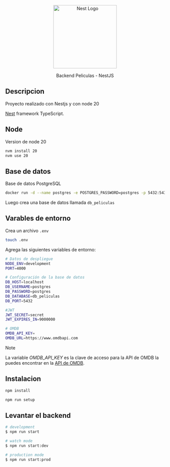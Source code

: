 <p align="center">
  <a href="http://nestjs.com/" target="blank"><img src="https://nestjs.com/img/logo-small.svg" width="200" alt="Nest Logo" /></a>
</p>

<p align="center">
Backend Peliculas - NestJS
</p>

## Descripcion

Proyecto realizado con Nestjs y con node 20

[Nest](https://github.com/nestjs/nest) framework TypeScript.

## Node

Version de node 20

```bash
nvm install 20
nvm use 20
```

## Base de datos

Base de datos PostgreSQL

```bash
docker run -d --name postgres -e POSTGRES_PASSWORD=postgres -p 5432:5432 postgres
```

Luego crea una base de datos llamada `db_peliculas`

## Varables de entorno

Crea un archivo `.env`

```bash
touch .env
```

Agrega las siguientes variables de entorno:

```bash
# Datos de despliegue
NODE_ENV=development
PORT=4000

# Configuración de la base de datos
DB_HOST=localhost
DB_USERNAME=postgres
DB_PASSWORD=postgres
DB_DATABASE=db_peliculas
DB_PORT=5432

#JWT
JWT_SECRET=secret
JWT_EXPIRES_IN=9000000

# OMDB
OMDB_API_KEY=
OMDB_URL=https://www.omdbapi.com
```

> [!NOTE]
> La variable _OMDB_API_KEY_ es la clave de acceso para la API de OMDB la puedes encontrar en la [API de OMDB](https://www.omdbapi.com/apikey.aspx).

## Instalacion

```bash
npm install

npm run setup
```

## Levantar el backend

```bash
# development
$ npm run start

# watch mode
$ npm run start:dev

# production mode
$ npm run start:prod
```
